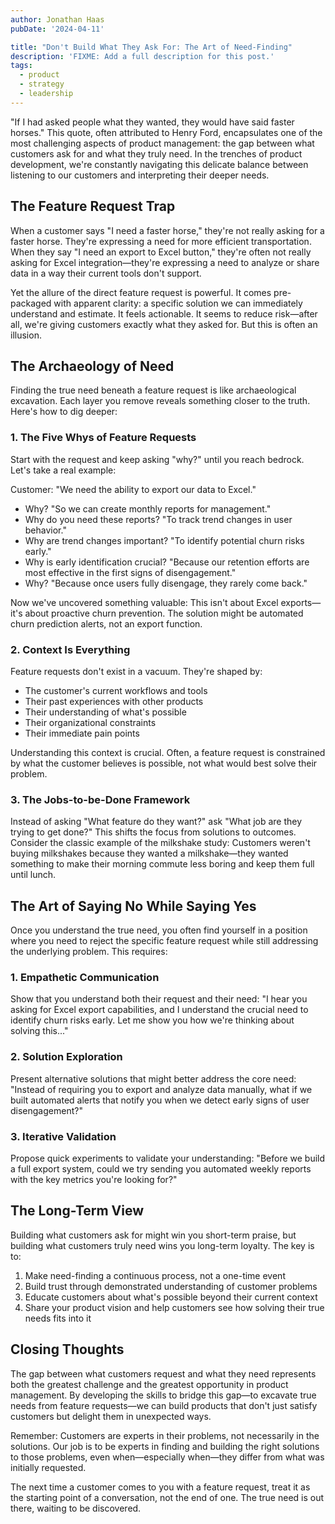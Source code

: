 ```yaml
---
author: Jonathan Haas
pubDate: '2024-04-11'

title: "Don't Build What They Ask For: The Art of Need-Finding"
description: 'FIXME: Add a full description for this post.'
tags:
  - product
  - strategy
  - leadership
---
```


"If I had asked people what they wanted, they would have said faster horses."
This quote, often attributed to Henry Ford, encapsulates one of the most
challenging aspects of product management: the gap between what customers ask
for and what they truly need. In the trenches of product development, we're
constantly navigating this delicate balance between listening to our customers
and interpreting their deeper needs.

## The Feature Request Trap

When a customer says "I need a faster horse," they're not really asking for a
faster horse. They're expressing a need for more efficient transportation. When
they say "I need an export to Excel button," they're often not really asking for
Excel integration—they're expressing a need to analyze or share data in a way
their current tools don't support.

Yet the allure of the direct feature request is powerful. It comes pre-packaged
with apparent clarity: a specific solution we can immediately understand and
estimate. It feels actionable. It seems to reduce risk—after all, we're giving
customers exactly what they asked for. But this is often an illusion.

## The Archaeology of Need

Finding the true need beneath a feature request is like archaeological
excavation. Each layer you remove reveals something closer to the truth. Here's
how to dig deeper:

### 1. The Five Whys of Feature Requests

Start with the request and keep asking "why?" until you reach bedrock. Let's
take a real example:

Customer: "We need the ability to export our data to Excel."

- Why? "So we can create monthly reports for management."
- Why do you need these reports? "To track trend changes in user behavior."
- Why are trend changes important? "To identify potential churn risks early."
- Why is early identification crucial? "Because our retention efforts are most
  effective in the first signs of disengagement."
- Why? "Because once users fully disengage, they rarely come back."

Now we've uncovered something valuable: This isn't about Excel exports—it's
about proactive churn prevention. The solution might be automated churn
prediction alerts, not an export function.

### 2. Context Is Everything

Feature requests don't exist in a vacuum. They're shaped by:

- The customer's current workflows and tools
- Their past experiences with other products
- Their understanding of what's possible
- Their organizational constraints
- Their immediate pain points

Understanding this context is crucial. Often, a feature request is constrained
by what the customer believes is possible, not what would best solve their
problem.

### 3. The Jobs-to-be-Done Framework

Instead of asking "What feature do they want?" ask "What job are they trying to
get done?" This shifts the focus from solutions to outcomes. Consider the
classic example of the milkshake study: Customers weren't buying milkshakes
because they wanted a milkshake—they wanted something to make their morning
commute less boring and keep them full until lunch.

## The Art of Saying No While Saying Yes

Once you understand the true need, you often find yourself in a position where
you need to reject the specific feature request while still addressing the
underlying problem. This requires:

### 1. Empathetic Communication

Show that you understand both their request and their need: "I hear you asking
for Excel export capabilities, and I understand the crucial need to identify
churn risks early. Let me show you how we're thinking about solving this..."

### 2. Solution Exploration

Present alternative solutions that might better address the core need: "Instead
of requiring you to export and analyze data manually, what if we built automated
alerts that notify you when we detect early signs of user disengagement?"

### 3. Iterative Validation

Propose quick experiments to validate your understanding: "Before we build a
full export system, could we try sending you automated weekly reports with the
key metrics you're looking for?"

## The Long-Term View

Building what customers ask for might win you short-term praise, but building
what customers truly need wins you long-term loyalty. The key is to:

1. Make need-finding a continuous process, not a one-time event
1. Build trust through demonstrated understanding of customer problems
1. Educate customers about what's possible beyond their current context
1. Share your product vision and help customers see how solving their true needs
   fits into it

## Closing Thoughts

The gap between what customers request and what they need represents both the
greatest challenge and the greatest opportunity in product management. By
developing the skills to bridge this gap—to excavate true needs from feature
requests—we can build products that don't just satisfy customers but delight
them in unexpected ways.

Remember: Customers are experts in their problems, not necessarily in the
solutions. Our job is to be experts in finding and building the right solutions
to those problems, even when—especially when—they differ from what was initially
requested.

The next time a customer comes to you with a feature request, treat it as the
starting point of a conversation, not the end of one. The true need is out
there, waiting to be discovered.
